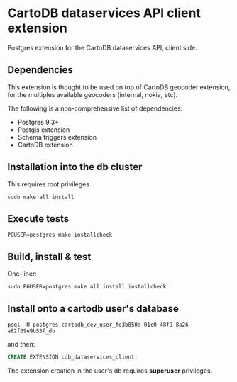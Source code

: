 # CartoDB dataservices API client extension
Postgres extension for the CartoDB dataservices API, client side.

## Dependencies
This extension is thought to be used on top of CartoDB geocoder extension, for the multiples available geocoders (internal, nokia, etc). 

The following is a non-comprehensive list of dependencies:

- Postgres 9.3+
- Postgis extension
- Schema triggers extension
- CartoDB extension

## Installation into the db cluster
This requires root privileges
```
sudo make all install
```

## Execute tests
```
PGUSER=postgres make installcheck
```

## Build, install & test
One-liner:
```
sudo PGUSER=postgres make all install installcheck
```

## Install onto a cartodb user's database

```
psql -U postgres cartodb_dev_user_fe3b850a-01c0-48f9-8a26-a82f09e9b53f_db
```

and then:

```sql
CREATE EXTENSION cdb_dataservices_client;
```

The extension creation in the user's db requires **superuser** privileges.
